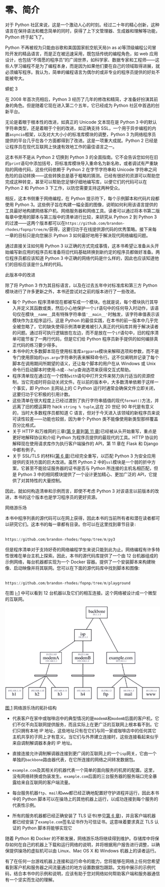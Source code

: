# 零、简介

对于 Python 社区来说，这是一个激动人心的时刻。经过二十年的精心创新，这种语言在保持语法和概念简单的同时，获得了上下文管理器、生成器和理解等功能，Python 终于起飞了。

Python 不再被视为只能由谷歌和美国国家航空航天局(n as a)等顶级编程公司冒险开发的精品语言，而是正在被迅速采用，既包括传统的编程角色，如 web 应用设计，也包括“不情愿的程序员”的广阔世界，如科学家、数据专家和工程师——这些人学习编程不是为了编程本身，而是因为如果他们要在自己的领域取得进展，就必须编写程序。我认为，简单的编程语言为偶尔的或非专业的程序员提供的好处不能被夸大。

蟒蛇 3

在 2008 年首次亮相后，Python 3 经历了几年的修改和精简，才准备好扮演其前身的角色。但是随着它现在进入第二个五年，它已经成为 Python 社区中首选的创新平台。

无论是着眼于根本性的改进，如真正的 Unicode 文本现在是 Python 3 中的默认字符串类型，还是着眼于个别的改进，如正确支持 SSL，一个用于异步编程的内置`asyncio`框架，以及对大大小小的标准库模块的调整，Python 3 为网络程序员提供的平台几乎在各个方面都得到了改进。这是一项重大成就。Python 2 已经是让程序员在现代互联网上快速有效地工作的最佳语言之一。

这本书并不是从 Python 2 切换到 Python 3 的全面指南。它不会告诉您如何在旧的`print`语句中添加括号，将标准库模块导入重命名为新名称，或者调试有严重缺陷的网络代码，这些代码依赖于 Python 2 在字节字符串和 Unicode 字符串之间危险的自动转换——这些转换总是基于粗略的猜测。已经有很好的资源可以帮助您完成这种转变，甚至可以帮助您足够仔细地编写库，以便它们的代码可以在 Python 2 和 Python 3 下工作，以防您需要支持这两种受众。

相反，这本书侧重于网络编程，在 Python 提示符下，每个示例脚本和代码片段都使用 Python 3。这些例子旨在构建一幅全面的图像，说明如何利用该语言提供的工具最好地构建网络客户机、网络服务器和网络工具。读者可以通过将本书第二版每章中使用的脚本与第三版中的清单进行比较，来研究从 Python 2 到 Python 3 的过渡——这两个版本都可以在`https://github.com/brandon-rhodes/fopnp/tree/m/`获得，这要归功于在线提供源代码的优秀策略。接下来每一章的目标只是向您展示 Python 3 如何最好地用于解决现代网络编程问题。

通过直接关注如何用 Python 3 以正确的方式完成事情，这本书希望让准备从头开始编写新应用的程序员和准备将旧代码基础转换到新约定的程序员都做好准备。两位程序员都应该知道 Python 3 中正确的网络代码是什么样的，因此也应该知道他们的目标应该是什么样的代码。

此版本中的改进

除了将 Python 3 作为其目标语言，以及在过去五年中对标准库和第三方 Python 模块进行了许多更新之外，本书还尝试对之前的版本进行了一些改进。

*   每个 Python 程序清单现在都被写成一个模块。也就是说，每个模块执行其导入并定义其函数或类，然后小心地保护一个`if`语句中的任何导入时动作，该语句仅在模块`__name__`具有特殊字符串值`'__main__'`时触发，该字符串值表示该模块作为主程序运行。这是 Python 的最佳实践，在本书的前一版本中几乎完全被忽略了，它的缺失使得示例清单更难被引入真正的代码库并用于解决读者的问题。通过将可执行逻辑放在左边，而不是放在一个`if`语句中，旧的程序清单可能节省了一两行代码，但是它们给 Python 程序员新手提供的如何编排真正代码的练习要少得多。
*   本书中的大多数脚本现在使用标准库`argparse`模块来解释选项和参数，而不是专门使用原始的`sys.argv`字符串列表来解释命令行。这不仅阐明并记录了每个脚本在调用期间所期望的语义，还让每个脚本的用户在从 Windows 或 Unix 命令行启动脚本时使用`–h`或`--help`查询选项来获得交互式帮助。
*   程序清单现在通过在一个控制`with`语句中打开文件来努力执行适当的资源控制，当它完成时将自动关闭文件。在以前的版本中，大多数清单依赖于这样一个事实，即 Python 主网站上的 C Python 运行时通常会确保文件立即关闭，这要归功于它积极的引用计数。
*   这些清单在很大程度上已经过渡到了执行字符串插值的现代`format()`方法，并远离了旧的模运算符 hack `string % tuple`,这在 20 世纪 90 年代是有意义的，当时大多数程序员都知道 C 语言，但对于今天进入该领域的新程序员来说可读性较差——功能也较弱，因为单个 Python 类不能像使用新类型那样覆盖百分比格式。
*   关于 HTTP 和万维网的三章([第 9 章](09.html)到[第 11 章](11.html))已经被从头开始重写，重点是更好地解释协议和介绍 Python 为程序员提供的最现代的工具。HTTP 协议的解释现在使用请求库作为执行客户端操作的 API，第 11 章在 Flask 和 Django 中都有例子。
*   关于 SSL/TLS 的材料([第 6 章](06.html))已经完全重写，以匹配 Python 3 为安全应用提供的支持方面的巨大改进。虽然 Python 2 中的`ssl`模块是一个弱的折中方案，它甚至不能验证服务器的证书是否与 Python 所连接的主机名相匹配，但是 Python 3 中的相同模块提供了一个设计更加精心、更加广泛的 API，它提供了对其特性的大量控制。

因此，就如何构造清单和示例而言，即使不考虑 Python 3 对该语言以前版本的改进，本书的这个版本也是学习程序员的更好资源。

网络游乐场

本书中程序列表的源代码可以在网上获得，因此本书的当前所有者和潜在读者都可以研究它们。这本书的每一章都有目录。你可以在这里找到章节目录`:`

```py

https://github.com/brandon-rhodes/fopnp/tree/m/py3

```

但是程序清单对于支持好奇的网络编程学生来说只能到此为止。网络编程有许多特性很难在单台主机上探索。因此，本书的源代码库提供了一个由 12 台机器组成的示例网络，每台机器都实现为一个 Docker 容器。提供了一个安装脚本来构建映像、启动映像并将其联网。您可以在下面的源代码库中找到脚本和图像:

```py

https://github.com/brandon-rhodes/fopnp/tree/m/playground

```

在图 [i-1](#Fig1) 中可以看到 12 台机器以及它们的相互连接。这个网络被设计成一个微型的互联网。

![9781430258544_FM-01.jpg](img/9781430258544_FM-01.jpg)

[图 1](#_Fig1) 网络游乐场的拓扑结构

*   代表客户在家中或咖啡店中的典型情况的是`modemA`和`modemB`后面的客户机，它们不仅不向互联网提供服务，而且实际上在更广泛的互联网上根本看不到。它们只拥有本地 IP 地址，这些地址只有在它们与同一家或咖啡店中的任何其它主机共享的子网上才有意义。当它们与外界建立连接时，这些连接看起来似乎来自调制解调器本身的 IP 地址。

*   直接连接允许调制解调器连接到更广阔的互联网上的一个`isp`网关，它由一个单独的`backbone`路由器代表，在它所连接的网络之间转发数据包。
*   `example.com`及其相关的机器代表一个简单的面向服务的机房的配置。这里，没有网络转换或伪装发生。`example.com`后面的三台服务器的服务端口完全暴露给来自互联网的客户端流量。
*   每台服务机器`ftp`、`mail`和`www`都已经正确地配置好守护进程并运行，因此本书中的 Python 脚本可以在操场上的其他机器上运行，以成功连接到每个服务的代表性示例。
*   所有的服务机器都已经正确安装了 TLS 证书(参见[第 6 章](06.html))，并且客户端机器都已经安装了`example.com`签名证书作为可信证书。这意味着要求真正 TLS 认证的 Python 脚本将能够实现它

随着 Python 和 Docker 的不断发展，网络游乐场将继续得到维护。存储库中将保存如何在自己的机器上下载和运行网络的说明，并将根据用户报告进行调整，以确保提供操场的虚拟机可以由 Linux、Mac OS X 和 Windows 机器上的读者运行。

有了在任何一台游戏机器上连接和运行命令的能力，您将能够在网络上任何您希望看到客户机和服务器之间流量通过的地方设置数据包跟踪。文档中展示的示例代码，结合本书中的示例和说明，应该有助于您对网络如何帮助客户端和服务器通信有一个坚实而生动的理解。